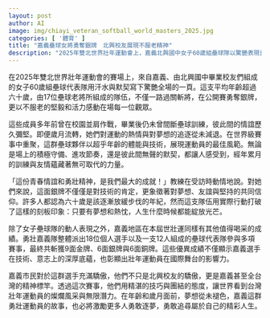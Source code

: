 ```yaml
---
layout: post
author: AI
image: img/chiayi_veteran_softball_world_masters_2025.jpg
categories: [ '體育' ]
title: "嘉義壘球女將勇奪銀牌　北興校友展現不服老精神"
description: "2025年雙北世界壯年運動會上，嘉義北興國中女子60歲組壘球隊以驚艷表現勇奪銀牌，展現超越年齡的堅毅與默契，打破年齡刻板印象，成為全台典範。嘉義選手本屆賽事累計摘下9金6銀6銅，展現壯年運動員在國際舞台的團結與實力，激勵更多人為夢想奮鬥。"
---
```

在2025年雙北世界壯年運動會的賽場上，來自嘉義、由北興國中畢業校友們組成的女子60歲組壘球代表隊用汗水與默契寫下驚艷全場的一頁。這支平均年齡超過六十歲，由17位壘球老將所組成的隊伍，不僅一路過關斬將，在公開賽勇奪銀牌，更以不服老的堅毅和活力感動在場每一位觀眾。

這些成員多年前曾在校園並肩作戰，畢業後仍未曾間斷壘球訓練，彼此間的情誼歷久彌堅。即便歲月流轉，她們對運動的熱情與對夢想的追逐從未減退。在世界級賽事中重聚，這群壘球夥伴以超乎年齡的體能與技術，展現運動員的最佳風範。無論是場上的積極守備、進攻節奏，還是彼此間無聲的默契，都讓人感受到，經年累月的訓練與友情蘊藏著無可取代的力量。

「這份青春情誼和勇壯精神，是我們最大的成就！」教練在受訪時動情地說。對她們來說，這面銀牌不僅僅是對技術的肯定，更象徵著對夢想、友誼與堅持的共同信仰。許多人都認為六十歲是該逐漸放緩步伐的年紀，然而這支隊伍用實際行動打破了這樣的刻板印象：只要有夢想和熱忱，人生什麼時候都能綻放光芒。

除了女子壘球隊的動人表現之外，嘉義地區在本屆世壯運同樣有其他值得喝采的成績。勇壯嘉義隊整體派出18位個人選手以及一支12人組成的壘球代表隊參與多項賽事，最終共斬獲9面金牌、6面銀牌與6面銅牌。這些優異成績不僅顯示嘉義選手在技術、意志上的深厚底蘊，也彰顯出壯年運動員在國際舞台的影響力。

嘉義市民對於這群選手充滿驕傲，他們不只是北興校友的驕傲，更是嘉義甚至全台灣的精神標竿。透過這次賽事，他們用精湛的技巧與團結的態度，讓世界看到台灣壯年運動員的燦爛風采與無限潛力。在年齡和歲月面前，夢想從未褪色，嘉義這群勇壯運動員的故事，也必將激勵更多人勇敢逐夢，勇敢追尋屬於自己的精彩人生。